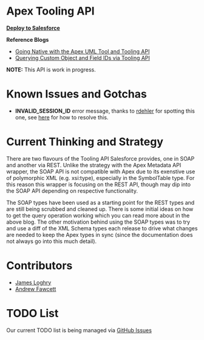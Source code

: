 Apex Tooling API
================

**[Deploy to Salesforce](https://githubsfdeploy.herokuapp.com/app/githubdeploy/afawcett/apex-toolingapi)**

**Reference Blogs**

- [Going Native with the Apex UML Tool and Tooling API](http://andyinthecloud.com/2014/03/17/going-native-with-the-apex-uml-tool-and-tooling-api/)
- [Querying Custom Object and Field IDs via Tooling API](http://andyinthecloud.com/2014/01/05/querying-custom-object-and-field-ids-via-tooling-api/)

**NOTE:** This API is work in progress.

Known Issues and Gotchas
========================

- **INVALID_SESSION_ID** error message, thanks to [rdehler](https://github.com/rdehler) for spotting this one, see [here]( http://help.salesforce.com/HTViewSolution?id=000187092&language=en_US) for how to resolve this.

Current Thinking and Strategy
=============================

There are two flavours of the Tooling API Salesforce provides, one in SOAP and another via REST. Unlike the strategy with the Apex Metadata API wrapper, the SOAP API is not compatible with Apex due to its exenstive use of polymorphic XML (e.g. xsi:type), especially in the SymbolTable type. For this reason this wrapper is focusing on the REST API, though may dip into the SOAP API depending on respective functionality.

The SOAP types have been used as a starting point for the REST types and are still being scrubbed and cleaned up. There is some initial ideas on how to get the query operation working which you can read more about in the above blog. The other motivation behind using the SOAP types was to try and use a diff of the XML Schema types each release to drive what changes are needed to keep the Apex types in sync (since the documentation does not always go into this much detail).

Contributors
============

 - [James Loghry](https://twitter.com/dancinllama)
 - [Andrew Fawcett](https://twitter.com/andyinthecloud)
 
TODO List
=========

Our current TODO list is being managed via [GitHub Issues](https://github.com/afawcett/apex-toolingapi/issues)
